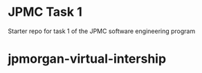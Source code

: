 # JPMC Task 1
Starter repo for task 1 of the JPMC software engineering program
# jpmorgan-virtual-intership
